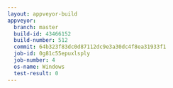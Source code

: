 ```yaml
---
layout: appveyor-build
appveyor:
  branch: master
  build-id: 43466152
  build-number: 512
  commit: 64b323f83dc0d87112dc9e3a30dc4f8ea31933f1
  job-id: 0g81c55epuxlsply
  job-number: 4
  os-name: Windows
  test-result: 0
---
```

